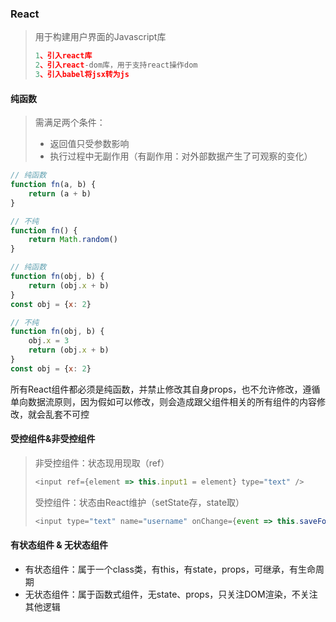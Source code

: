 ### React

> 用于构建用户界面的Javascript库
>
> ```js
> 1、引入react库
> 2、引入react-dom库，用于支持react操作dom
> 3、引入babel将jsx转为js
> ```

#### 纯函数

> 需满足两个条件：
>
> * 返回值只受参数影响
> * 执行过程中无副作用（有副作用：对外部数据产生了可观察的变化）

```js
// 纯函数
function fn(a, b) {
    return (a + b)
}

// 不纯
function fn() {
    return Math.random()
}
```

```js
// 纯函数
function fn(obj, b) {
    return (obj.x + b)
}
const obj = {x: 2}

// 不纯
function fn(obj, b) {
    obj.x = 3
    return (obj.x + b)
}
const obj = {x: 2}
```

所有React组件都必须是纯函数，并禁止修改其自身props，也不允许修改，遵循单向数据流原则，因为假如可以修改，则会造成跟父组件相关的所有组件的内容修改，就会乱套不可控

#### 受控组件&非受控组件

> 非受控组件：状态现用现取（ref）
>
> ```js
> <input ref={element => this.input1 = element} type="text" />
> ```
>
> 受控组件：状态由React维护（setState存，state取）
>
> ```js
> <input type="text" name="username" onChange={event => this.saveFormData('username', event)}/>
> ```

#### 有状态组件 & 无状态组件

* 有状态组件：属于一个class类，有this，有state，props，可继承，有生命周期
* 无状态组件：属于函数式组件，无state、props，只关注DOM渲染，不关注其他逻辑



